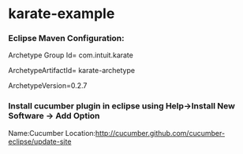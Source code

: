 # karate-example

### Eclipse Maven Configuration:

Archetype Group Id= com.intuit.karate

ArchetypeArtifactId= karate-archetype

ArchetypeVersion=0.2.7

### Install cucumber plugin in eclipse using Help->Install New Software -> Add Option
Name:Cucumber
Location:http://cucumber.github.com/cucumber-eclipse/update-site
